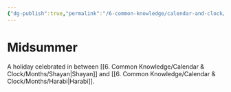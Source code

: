 ```yaml
---
{"dg-publish":true,"permalink":"/6-common-knowledge/calendar-and-clock/holidays/midsummer/"}
---
```


# Midsummer

A holiday celebrated in between [[6. Common Knowledge/Calendar & Clock/Months/Shayan\|Shayan]] and [[6. Common Knowledge/Calendar & Clock/Months/Harabi\|Harabi]].

